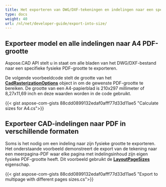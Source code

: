 ```yaml
---
title: Het exporteren van DWG/DXF-tekeningen en indelingen naar een specifieke grootte
type: docs
weight: 40
url: /nl/net/developer-guide/export-into-size/
---
```


## **Exporteer model en alle indelingen naar A4 PDF-grootte**

Aspose.CAD API stelt u in staat om alle bladen van het DWG/DXF-bestand naar een specifieke fysieke PDF-grootte te exporteren. 

De volgende voorbeeldcode stelt de grootte van het [**CadRasterizationOptions**](https://reference.aspose.com/cad/net/aspose.cad.imageoptions/cadrasterizationoptions/) object in om de gewenste PDF-grootte te bereiken.
De grootte van een A4-papierblad is 210x297 millimeter of 8,27x11,69 inch en deze waarden worden in de code gebruikt.

{{< gist aspose-com-gists 88cdd0899132edaf0afff77d33d11ae5 "Calculate sizes for A4.cs">}}

## **Exporteer CAD-indelingen naar PDF in verschillende formaten**

Soms is het nodig om een indeling naar zijn fysieke grootte te exporteren. Het onderstaande voorbeeld demonstreert de export van de tekening naar een meerpagina-PDF waar elke pagina met indelingsinhoud
zijn eigen fysieke PDF-grootte heeft. Dit voorbeeld gebruikt de [**LayoutPageSizes**](https://reference.aspose.com/cad/net/aspose.cad.imageoptions/vectorrasterizationoptions/layoutpagesizes/)
eigenschap.

{{< gist aspose-com-gists 88cdd0899132edaf0afff77d33d11ae5 "Export to multipage with different pages sizes.cs">}}
